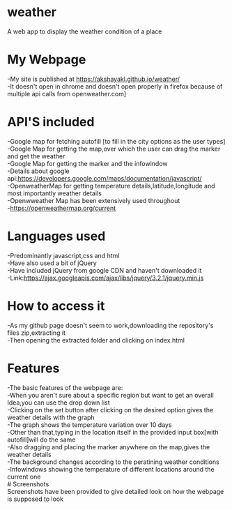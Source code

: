 # weather
A web app to display the weather condition of a place
# My Webpage
-My site is published at https://akshayakl.github.io/weather/   <br />
 -It doesn't open in chrome and doesn't open properly in firefox because of multiple api calls from openweather.com]  <br />
 # API'S included  
 -Google map for fetching autofill [to fill in the city options as the user types]  
 -Google Map for getting the map,over which the user can drag the marker and get the weather  
 -Google Map for getting the marker and the infowindow  
 -Details about google api:https://developers.google.com/maps/documentation/javascript/  
 -OpenweatherMap for getting temperature details,latitude,longitude and most importantly weather details  
 -Openwweather Map has been extensively used throughout  
 -https://openweathermap.org/current  
 # Languages used  
 -Predominantly javascript,css and html  
 -Have also used a bit of jQuery  
 -Have included jQuery from google CDN and haven't downloaded it   
 -Link:https://ajax.googleapis.com/ajax/libs/jquery/3.2.1/jquery.min.js  
 # How to access it
 -As my github page doesn't seem to work,downloading the repository's files zip,extracting it  
 -Then opening the extracted folder and clicking on index.html  
 # Features
 -The basic features of the webpage are:  
     -When you aren't sure about a specific region but want to get an overall Idea,you can use the drop down list  
     -Clicking on the set button after clicking on the desired option gives the weather details with the graph  
     -The graph shows the temperature variation over 10 days  
     -Other than that,typing in the location itself in the provided input box[with autofill]will do the same  
     -Also dragging and placing the marker anywhere on the map,gives the weather details  
     -The background changes according to the peratining weather conditions  
     -Infowindows showing the temperature of different locations around the current one  
    # Screenshots    
     Screenshots have been provided to give detailed look on how the webpage is supposed to look
 

